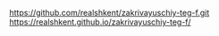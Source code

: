 https://github.com/realshkent/zakrivayuschiy-teg-f.git
https://realshkent.github.io/zakrivayuschiy-teg-f/